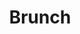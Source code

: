 ---
codehost: https://github.com/brunch/brunch
logohandle: brunchio
sort: brunch
title: Brunch
website: https://brunch.io/
---
